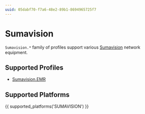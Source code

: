 ```yaml
---
uuid: 05dabf70-f7a6-48e2-89b1-8694965725f7
---
```

# Sumavision

`Sumavision.*` family of profiles support various [Sumavision](http://www.sumavision.com/)
network equipment.

## Supported Profiles

- [Sumavision.EMR](Sumavision.EMR.md)

## Supported Platforms

{{ supported_platforms('SUMAVISION') }}
